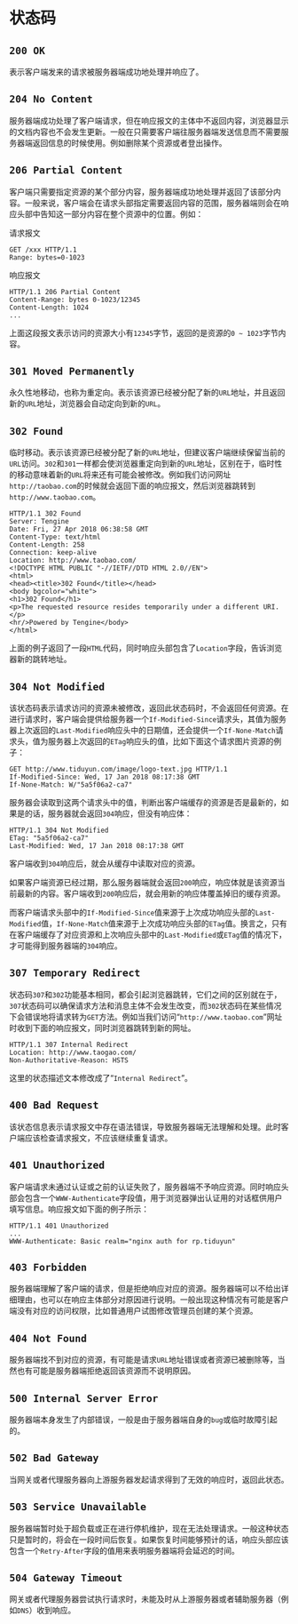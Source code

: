 # 状态码

## `200 OK`

表示客户端发来的请求被服务器端成功地处理并响应了。

## `204 No Content`

服务器端成功处理了客户端请求，但在响应报文的主体中不返回内容，浏览器显示的文档内容也不会发生更新。一般在只需要客户端往服务器端发送信息而不需要服务器端返回信息的时候使用。例如删除某个资源或者登出操作。

## `206 Partial Content`

客户端只需要指定资源的某个部分内容，服务器端成功地处理并返回了该部分内容。一般来说，客户端会在请求头部指定需要返回内容的范围，服务器端则会在响应头部中告知这一部分内容在整个资源中的位置。例如：

请求报文

```http
GET /xxx HTTP/1.1
Range: bytes=0-1023
```

响应报文

```http
HTTP/1.1 206 Partial Content
Content-Range: bytes 0-1023/12345
Content-Length: 1024
...
```

上面这段报文表示访问的资源大小有`12345`字节，返回的是资源的`0 ~ 1023`字节内容。

## `301 Moved Permanently`

永久性地移动，也称为重定向。表示该资源已经被分配了新的`URL`地址，并且返回新的`URL`地址，浏览器会自动定向到新的`URL`。

## `302 Found`

临时移动。表示该资源已经被分配了新的`URL`地址，但建议客户端继续保留当前的`URL`访问。`302`和`301`一样都会使浏览器重定向到新的`URL`地址，区别在于，临时性的移动意味着新的`URL`将来还有可能会被修改。例如我们访问网址`http://taobao.com`的时候就会返回下面的响应报文，然后浏览器跳转到`http://www.taobao.com`。

```http
HTTP/1.1 302 Found
Server: Tengine
Date: Fri, 27 Apr 2018 06:38:58 GMT
Content-Type: text/html
Content-Length: 258
Connection: keep-alive
Location: http://www.taobao.com/
<!DOCTYPE HTML PUBLIC "-//IETF//DTD HTML 2.0//EN">
<html>
<head><title>302 Found</title></head>
<body bgcolor="white">
<h1>302 Found</h1>
<p>The requested resource resides temporarily under a different URI.</p>
<hr/>Powered by Tengine</body>
</html>
```

上面的例子返回了一段`HTML`代码，同时响应头部包含了`Location`字段，告诉浏览器新的跳转地址。

## `304 Not Modified`

该状态码表示请求访问的资源未被修改，返回此状态码时，不会返回任何资源。在进行请求时，客户端会提供给服务器一个`If-Modified-Since`请求头，其值为服务器上次返回的`Last-Modified`响应头中的日期值，还会提供一个`If-None-Match`请求头，值为服务器上次返回的`ETag`响应头的值，比如下面这个请求图片资源的例子：

```http
GET http://www.tiduyun.com/image/logo-text.jpg HTTP/1.1
If-Modified-Since: Wed, 17 Jan 2018 08:17:38 GMT
If-None-Match: W/"5a5f06a2-ca7"
```

服务器会读取到这两个请求头中的值，判断出客户端缓存的资源是否是最新的，如果是的话，服务器就会返回`304`响应，但没有响应体：

```http
HTTP/1.1 304 Not Modified
ETag: "5a5f06a2-ca7"
Last-Modified: Wed, 17 Jan 2018 08:17:38 GMT
```

客户端收到`304`响应后，就会从缓存中读取对应的资源。

如果客户端资源已经过期，那么服务器端就会返回`200`响应，响应体就是该资源当前最新的内容。客户端收到`200`响应后，就会用新的响应体覆盖掉旧的缓存资源。

而客户端请求头部中的`If-Modified-Since`值来源于上次成功响应头部的`Last-Modified`值，`If-None-Match`值来源于上次成功响应头部的`ETag`值。换言之，只有在客户端缓存了对应资源和上次响应头部中的`Last-Modified`或`ETag`值的情况下，才可能得到服务器端的`304`响应。

## `307 Temporary Redirect`

状态码`307`和`302`功能基本相同，都会引起浏览器跳转，它们之间的区别就在于，`307`状态码可以确保请求方法和消息主体不会发生改变，而`302`状态码在某些情况下会错误地将请求转为`GET`方法。例如当我们访问“`http://www.taobao.com`”网址时收到下面的响应报文，同时浏览器跳转到新的网址。

```http
HTTP/1.1 307 Internal Redirect
Location: http://www.taogao.com/
Non-Authoritative-Reason: HSTS
```

这里的状态描述文本修改成了“`Internal Redirect`”。

## `400 Bad Request`

该状态信息表示请求报文中存在语法错误，导致服务器端无法理解和处理。此时客户端应该检查请求报文，不应该继续重复请求。

## `401 Unauthorized`

客户端请求未通过认证或之前的认证失败了，服务器端不予响应资源。同时响应头部会包含一个`WWW-Authenticate`字段值，用于浏览器弹出认证用的对话框供用户填写信息。响应报文如下面的例子所示：

```http
HTTP/1.1 401 Unauthorized
...
WWW-Authenticate: Basic realm="nginx auth for rp.tiduyun"
```

## `403 Forbidden`

服务器端理解了客户端的请求，但是拒绝响应对应的资源。服务器端可以不给出详细理由，也可以在响应主体部分对原因进行说明。一般出现这种情况有可能是客户端没有对应的访问权限，比如普通用户试图修改管理员创建的某个资源。

## `404 Not Found`

服务器端找不到对应的资源，有可能是请求`URL`地址错误或者资源已被删除等，当然也有可能是服务器端拒绝返回该资源而不说明原因。

## `500 Internal Server Error`

服务器端本身发生了内部错误，一般是由于服务器端自身的`bug`或临时故障引起的。

## `502 Bad Gateway`

当网关或者代理服务器向上游服务器发起请求得到了无效的响应时，返回此状态。

## `503 Service Unavailable`

服务器端暂时处于超负载或正在进行停机维护，现在无法处理请求。一般这种状态只是暂时的，将会在一段时间后恢复。如果恢复时间能够预计的话，响应头部应该包含一个`Retry-After`字段的值用来表明服务器端将会延迟的时间。

## `504 Gateway Timeout`

网关或者代理服务器尝试执行请求时，未能及时从上游服务器或者辅助服务器（例如`DNS`）收到响应。


